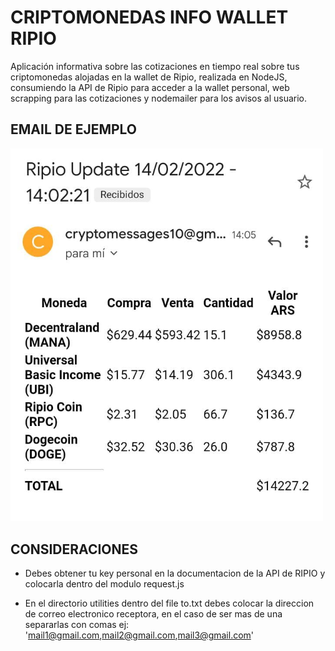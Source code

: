 



# CRIPTOMONEDAS INFO WALLET RIPIO

Aplicación informativa sobre las cotizaciones en tiempo real sobre tus criptomonedas alojadas en la wallet de Ripio, realizada en NodeJS, consumiendo la API de Ripio para acceder a la wallet personal, web scrapping para las cotizaciones y nodemailer para los avisos al usuario.  


## EMAIL DE EJEMPLO

<img src="./public/IMG/example-mail.jpeg" width="500">


## CONSIDERACIONES

- Debes obtener tu key personal en la documentacion de la API de RIPIO y colocarla dentro del modulo request.js

- En el directorio utilities dentro del file to.txt debes colocar la direccion de correo electronico receptora, en el caso de ser mas de una separarlas con comas ej: 'mail1@gmail.com,mail2@gmail.com,mail3@gmail.com'






